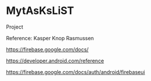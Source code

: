 # MytAsKsLiST
Project


Reference: Kasper Knop Rasmussen

https://firebase.google.com/docs/

https://developer.android.com/reference

https://firebase.google.com/docs/auth/android/firebaseui
